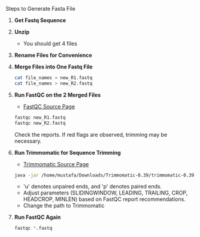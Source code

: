 Steps to Generate Fasta File

1. **Get Fastq Sequence**

2. **Unzip**
   - You should get 4 files

3. **Rename Files for Convenience**

4. **Merge Files into One Fastq File**
   ```bash
   cat file_names > new_R1.fastq
   cat file_names > new_R2.fastq
   ```

5. **Run FastQC on the 2 Merged Files**
   - [FastQC Source Page](https://github.com/s-andrews/FastQC)
   ```bash
   fastqc new_R1.fastq
   fastqc new_R2.fastq
   ```

   Check the reports. If red flags are observed, trimming may be necessary.

6. **Run Trimmomatic for Sequence Trimming**
   - [Trimmomatic Source Page](http://www.usadellab.org/cms/?page=trimmomatic)
   ```bash
   java -jar /home/mustafa/Downloads/Trimmomatic-0.39/trimmomatic-0.39.jar PE -phred33 R1.fastq R2.fastq R1p.fastq R1u.fastq R2p.fastq R2u.fastq SLIDINGWINDOW:4:20 LEADING:20 TRAILING:20 CROP:147 HEADCROP:15 MINLEN:36
   ```

   - 'u' denotes unpaired ends, and 'p' denotes paired ends. 
   - Adjust parameters (SLIDINGWINDOW, LEADING, TRAILING, CROP, HEADCROP, MINLEN) based on FastQC report recommendations.
   - Change the path to Trimmomatic

7. **Run FastQC Again**
   ```bash
   fastqc *.fastq
   ```